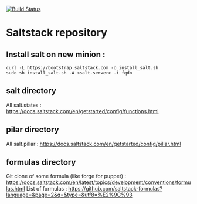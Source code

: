 [![Build Status](https://drone.ingress.k8s.whyrl.fr/api/badges/whyrl/saltstack/status.svg)](https://drone.ingress.k8s.whyrl.fr/whyrl/saltstack)

# Saltstack repository

## Install salt on new minion :

	curl -L https://bootstrap.saltstack.com -o install_salt.sh
	sudo sh install_salt.sh -A <salt-server> -i fqdn

## salt directory

All salt.states : https://docs.saltstack.com/en/getstarted/config/functions.html

## pilar directory

All salt.pillar : https://docs.saltstack.com/en/getstarted/config/pillar.html

## formulas directory

Git clone of some formula (like forge for puppet) : https://docs.saltstack.com/en/latest/topics/development/conventions/formulas.html
List of formulas : https://github.com/saltstack-formulas?language=&page=2&q=&type=&utf8=%E2%9C%93
